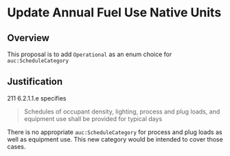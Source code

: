 # Update Annual Fuel Use Native Units

## Overview

This proposal is to add `Operational` as an enum choice for `auc:ScheduleCategory`

## Justification

211 6.2.1.1.e specifies
> Schedules of occupant density, lighting, process and plug loads, and equipment use shall be provided for typical days

There is no appropriate `auc:ScheduleCategory` for process and plug loads as well as equipment use. This new category would be intended to cover those cases.

